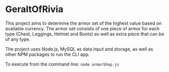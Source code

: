 # GeraltOfRivia

This project aims to determine the armor set of the highest value based on available currency. The armor set consists of one piece of armor for each type (Chest, Leggings, Helmet and Boots) as well as extra piece that can be of any type.

The project uses Node.js, MySQL as data input and storage, as well as other NPM packages to run the CLI app.

To execute from the command line:
`node armorShop.js`
